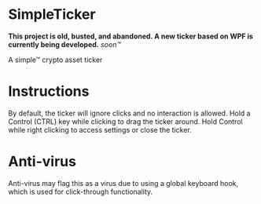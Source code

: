 # SimpleTicker
**This project is old, busted, and abandoned. A new ticker based on WPF is currently being developed.** *soon™*

A simple™ crypto asset ticker

# Instructions
By default, the ticker will ignore clicks and no interaction is allowed.
Hold a Control (CTRL) key while clicking to drag the ticker around. Hold Control while right clicking to access settings or close the ticker.

# Anti-virus
Anti-virus may flag this as a virus due to using a global keyboard hook, which is used for click-through functionality.
